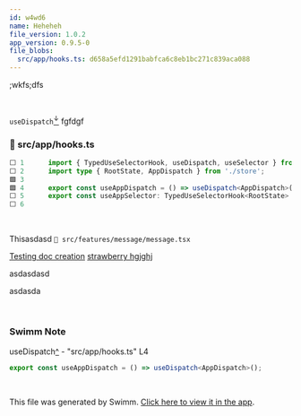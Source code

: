```yaml
---
id: w4wd6
name: Heheheh
file_version: 1.0.2
app_version: 0.9.5-0
file_blobs:
  src/app/hooks.ts: d658a5efd1291babfca6c8eb1bc271c839aca088
---
```


;wkfs;dfs




<br/>

`useDispatch`[<sup id="1cHhXN">↓</sup>](#f-1cHhXN) fgfdgf
<!-- NOTE-swimm-snippet: the lines below link your snippet to Swimm -->
### 📄 src/app/hooks.ts
```typescript
⬜ 1      import { TypedUseSelectorHook, useDispatch, useSelector } from 'react-redux';
⬜ 2      import type { RootState, AppDispatch } from './store';
🟩 3      
🟩 4      export const useAppDispatch = () => useDispatch<AppDispatch>();
⬜ 5      export const useAppSelector: TypedUseSelectorHook<RootState> = useSelector;
⬜ 6      
```

<br/>

Thisasdasd `📄 src/features/message/message.tsx`

[Testing doc creation](testing-doc-creation.LTxBk.sw.md) [strawberry hgjghj](strawberry-hgjghj.vaFeg.pl.sw.md)

asdasdasd

asdasda

<br/>

<!-- THIS IS AN AUTOGENERATED SECTION. DO NOT EDIT THIS SECTION DIRECTLY -->
### Swimm Note

<span id="f-1cHhXN">useDispatch</span>[^](#1cHhXN) - "src/app/hooks.ts" L4
```typescript
export const useAppDispatch = () => useDispatch<AppDispatch>();
```

<br/>

This file was generated by Swimm. [Click here to view it in the app](http://localhost:5000/repos/Z2l0aHViJTNBJTNBc3Rva2Utd2VhdGhlciUzQSUzQUFkZGllQ29oZW4=/docs/w4wd6).